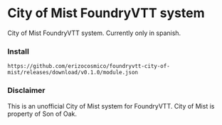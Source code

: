 # City of Mist FoundryVTT system

City of Mist FoundryVTT system. Currently only in spanish.

### Install

```
https://github.com/erizocosmico/foundryvtt-city-of-mist/releases/download/v0.1.0/module.json
```

### Disclaimer

This is an unofficial City of Mist system for FoundryVTT. City of Mist is property of Son of Oak.